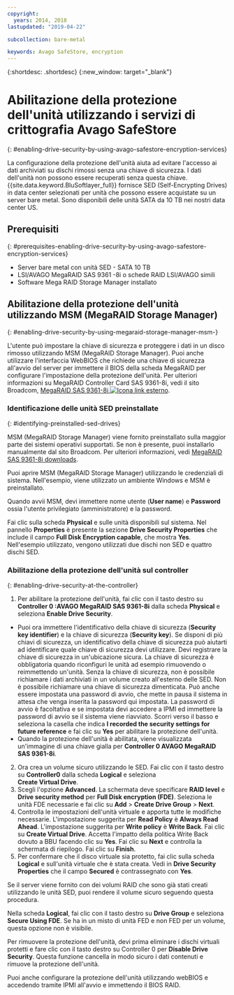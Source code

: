 ```yaml
---
copyright:
  years: 2014, 2018
lastupdated: "2019-04-22"

subcollection: bare-metal

keywords: Avago SafeStore, encryption
---
```


{:shortdesc: .shortdesc}
{:new_window: target="_blank"}

# Abilitazione della protezione dell'unità utilizzando i servizi di crittografia Avago SafeStore
{: #enabling-drive-security-by-using-avago-safestore-encryption-services}

La configurazione della protezione dell'unità aiuta ad evitare l'accesso ai dati archiviati su dischi rimossi senza una chiave di sicurezza. I dati dell'unità non possono essere recuperati senza questa chiave. {{site.data.keyword.BluSoftlayer_full}} fornisce SED (Self-Encrypting Drives) in data center selezionati per unità che possono essere acquistate su un server bare metal. Sono disponibili delle unità SATA da 10 TB nei nostri data center US.

## Prerequisiti 
{: #prerequisites-enabling-drive-security-by-using-avago-safestore-encryption-services}

* Server bare metal con unità SED - SATA 10 TB
* LSI/AVAGO MegaRAID SAS 9361 -8i o schede RAID LSI/AVAGO simili
* Software Mega RAID Storage Manager installato

## Abilitazione della protezione dell'unità utilizzando MSM (MegaRAID Storage Manager)
{: #enabling-drive-security-by-using-megaraid-storage-manager-msm-}

L'utente può impostare la chiave di sicurezza e proteggere i dati in un disco rimosso utilizzando MSM (MegaRAID Storage Manager). Puoi anche utilizzare l'interfaccia WebBIOS che richiede una chiave di sicurezza all'avvio del server per immettere il BIOS della scheda MegaRAID per configurare l'impostazione della protezione dell'unità. Per ulteriori informazioni su MegaRAID Controller Card SAS 9361-8i, vedi il sito Broadcom, [MegaRAID SAS 9361-8i ![Icona link esterno](../../icons/launch-glyph.svg "Icona link esterno")](https://www.broadcom.com/products/storage/raid-controllers/megaraid-sas-9361-8i#documentation).

### Identificazione delle unità SED preinstallate
{: #identifying-preinstalled-sed-drives}

MSM (MegaRAID Storage Manager) viene fornito preinstallato sulla maggior parte dei sistemi operativi supportati. Se non è presente, puoi installarlo manualmente dal sito Broadcom. Per ulteriori informazioni, vedi [MegaRAID SAS 9361-8i downloads](https://www.broadcom.com/products/storage/raid-controllers/megaraid-sas-9361-8i#downloads).

Puoi aprire MSM (MegaRAID Storage Manager) utilizzando le credenziali di sistema. Nell'esempio, viene utilizzato un ambiente Windows e MSM è preinstallato.

Quando avvii MSM, devi immettere nome utente (**User name**) e **Password** ossia l'utente privilegiato (amministratore) e la password.

Fai clic sulla scheda **Physical** e sulle unità disponibili sul sistema. Nel pannello **Properties** è presente la sezione
**Drive Security Properties** che include il campo **Full Disk Encryption capable**, che mostra **Yes**. Nell'esempio utilizzato, vengono utilizzati due dischi non SED e quattro dischi SED.

### Abilitazione della protezione dell'unità sul controller
{: #enabling-drive-security-at-the-controller}

1. Per abilitare la protezione dell'unità, fai clic con il tasto destro su **Controller 0 :AVAGO MegaRAID SAS 9361-8i** dalla scheda **Physical** e seleziona
**Enable Drive Security**.
  * Puoi ora immettere l'identificativo della chiave di sicurezza (**Security key identifier**) e la chiave di sicurezza (**Security key**). Se disponi di più chiavi di sicurezza, un identificativo della chiave di sicurezza può aiutarti ad identificare quale chiave di sicurezza devi utilizzare. Devi registrare la chiave di sicurezza in un'ubicazione sicura. La chiave di sicurezza è obbligatoria quando riconfiguri le unità ad esempio rimuovendo o reimmettendo un'unità. Senza la chiave di sicurezza, non è possibile richiamare i dati archiviati in un volume creato all'esterno delle SED. Non è possibile richiamare una chiave di sicurezza dimenticata. Può anche essere impostata una password di avvio, che mette in pausa il sistema in attesa che venga inserita la password qui impostata. La password di avvio è facoltativa e se impostata devi accedere a IPMI ed immettere la password di avvio se il sistema viene riavviato. Scorri verso il basso e seleziona la casella che indica **I recorded the security settings for future reference** e fai clic su **Yes** per abilitare la protezione dell'unità.
  * Quando la protezione dell'unità è abilitata, viene visualizzata un'immagine di una chiave gialla per **Controller 0 AVAGO MegaRAID SAS 9361-8i**.
2. Ora crea un volume sicuro utilizzando le SED. Fai clic con il tasto destro su **Controller0** dalla scheda **Logical** e seleziona  
**Create Virtual Drive**.
3. Scegli l'opzione **Advanced**. La schermata deve specificare **RAID level** e **Drive security method** per
**Full Disk encryption (FDE)**. Seleziona le unità FDE necessarie e fai clic su **Add** > **Create Drive Group** > **Next**.
4. Controlla le impostazioni dell'unità virtuale e apporta tutte le modifiche necessarie. L'impostazione suggerita per **Read Policy** è **Always Read Ahead**. L'impostazione suggerita per **Write policy** è **Write Back**. Fai clic su **Create Virtual Drive**. Accetta l'impatto della politica Write Back dovuto a BBU facendo clic su **Yes**. Fai clic su **Next** e controlla la schermata di riepilogo. Fai clic su **Finish**.
5. Per confermare che il disco virtuale sia protetto, fai clic sulla scheda **Logical** e sull'unità virtuale che è stata creata. Vedi in **Drive Security Properties** che il campo **Secured** è contrassegnato con **Yes**.

Se il server viene fornito con dei volumi RAID che sono già stati creati utilizzando le unità SED, puoi rendere il volume sicuro seguendo questa procedura.

Nella scheda **Logical**, fai clic con il tasto destro su **Drive Group** e seleziona **Secure Using FDE**. Se ha in un misto di unità FED e non FED
per un volume, questa opzione non è visibile.

Per rimuovere la protezione dell'unità, devi prima eliminare i dischi virtuali protetti e fare clic con il tasto destro su Controller 0 per **Disable Drive Security**. Questa funzione cancella in modo sicuro i dati contenuti e rimuove la protezione dell'unità.

Puoi anche configurare la protezione dell'unità utilizzando webBIOS e accedendo tramite IPMI all'avvio e immettendo il BIOS RAID. <!--For more information, see **Avago SafeStore Encryption Services** in the **12 Gb/s MegaRAID SAS Software User Guide**.-->

